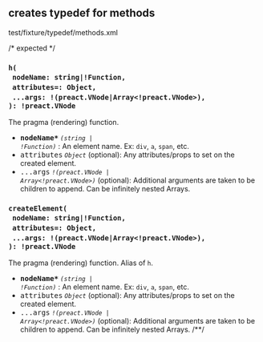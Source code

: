 ## creates typedef for methods
<typedef level="3">test/fixture/typedef/methods.xml</typedef>

/* expected */
### `h(`<br/>&nbsp;&nbsp;`nodeName: string|!Function,`<br/>&nbsp;&nbsp;`attributes=: Object,`<br/>&nbsp;&nbsp;`...args: !(preact.VNode|Array<!preact.VNode>),`<br/>`): !preact.VNode`
The pragma (rendering) function.

 - <kbd><strong>nodeName*</strong></kbd> <em><code>(string \| !Function)</code></em> : An element name. Ex: `div`, `a`, `span`, etc.
 - <kbd>attributes</kbd> <em>`Object`</em> (optional): Any attributes/props to set on the created element.
 - <kbd>...args</kbd> <em><code>!(preact.VNode \| Array&lt;!preact.VNode&gt;)</code></em> (optional): Additional arguments are taken to be children to append. Can be infinitely nested Arrays.


### `createElement(`<br/>&nbsp;&nbsp;`nodeName: string|!Function,`<br/>&nbsp;&nbsp;`attributes=: Object,`<br/>&nbsp;&nbsp;`...args: !(preact.VNode|Array<!preact.VNode>),`<br/>`): !preact.VNode`
The pragma (rendering) function. Alias of `h`.

 - <kbd><strong>nodeName*</strong></kbd> <em><code>(string \| !Function)</code></em> : An element name. Ex: `div`, `a`, `span`, etc.
 - <kbd>attributes</kbd> <em>`Object`</em> (optional): Any attributes/props to set on the created element.
 - <kbd>...args</kbd> <em><code>!(preact.VNode \| Array&lt;!preact.VNode&gt;)</code></em> (optional): Additional arguments are taken to be children to append. Can be infinitely nested Arrays.
/**/